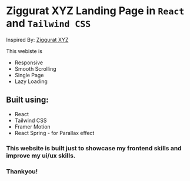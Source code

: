 # Ziggurat XYZ Landing Page in `React` and `Tailwind CSS`

Inspired By: [Ziggurat XYZ](https://www.zigguratxyz.com/)

This webiste is
* Responsive
* Smooth Scrolling
* Single Page
* Lazy Loading

## Built using: 
- React
- Tailwind CSS
- Framer Motion
- React Spring - for Parallax effect

### This website is built just to showcase my frontend skills and improve my ui/ux skills.

### Thankyou!
